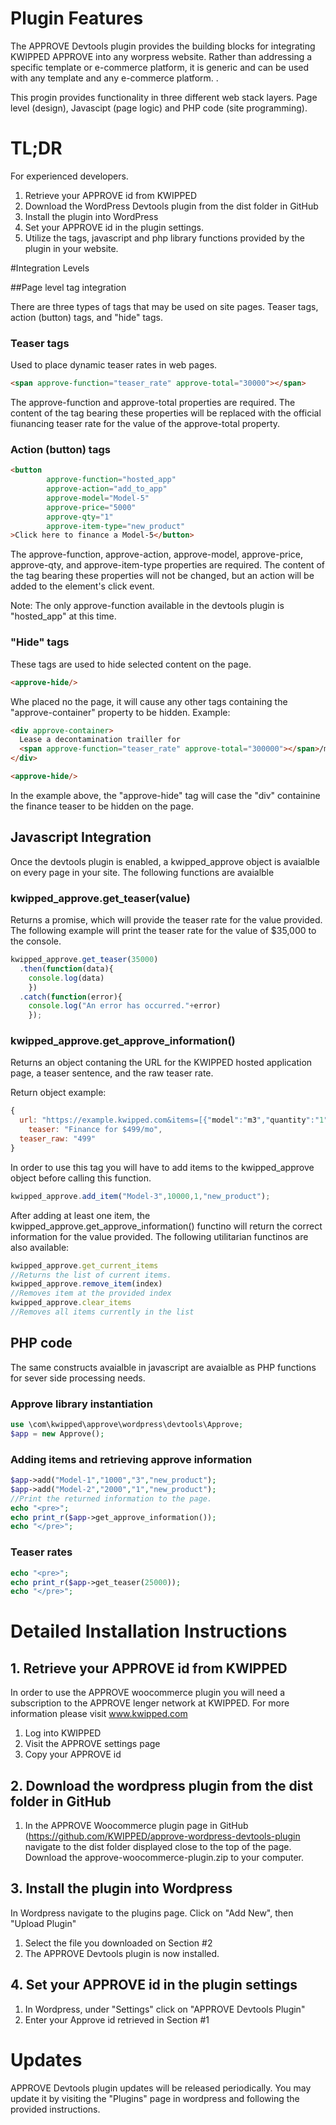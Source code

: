 # Plugin Features

The APPROVE Devtools plugin provides the building blocks for integrating KWIPPED APPROVE into any worpress website. Rather than addressing a specific template or e-commerce platform, it is generic and can be used with any template and any e-commerce platform. . 

This progin provides functionality in three different web stack layers. Page level (design), Javascipt (page logic) and PHP code (site programming). 


# TL;DR
For experienced developers.
1. Retrieve your APPROVE id from KWIPPED
2. Download the WordPress Devtools plugin from the dist folder in GitHub
3. Install the plugin into WordPress
4. Set your APPROVE id in the plugin settings. 
5. Utilize the tags, javascript and php library functions provided by the plugin in your website.

#Integration Levels

##Page level tag integration

There are three types of tags that may be used on site pages. Teaser tags, action (button) tags, and "hide" tags.

### Teaser tags

Used to place dynamic teaser rates in web pages.

```html
<span approve-function="teaser_rate" approve-total="30000"></span>
```

The approve-function and approve-total properties are required. The content of the tag bearing these properties will be replaced with the official fiunancing teaser rate for the value of the approve-total property.

### Action (button) tags

```html
<button
        approve-function="hosted_app"
        approve-action="add_to_app"
        approve-model="Model-5"
        approve-price="5000"
        approve-qty="1"
        approve-item-type="new_product"
>Click here to finance a Model-5</button>

```

The approve-function, approve-action, approve-model, approve-price, approve-qty, and approve-item-type properties are required. The content of the tag bearing these properties will not be changed, but an action will be added to the element's click event. 

Note: The only approve-function available in the devtools plugin is "hosted_app" at this time.

### "Hide" tags

These tags are used to hide selected content on the page. 

```html
<approve-hide/>
```

Whe placed no the page, it will cause any other tags containing the "approve-container" property to be hidden. Example:

```html
<div approve-container>
  Lease a decontamination trailler for
  <span approve-function="teaser_rate" approve-total="300000"></span>/mo
</div>

<approve-hide/>
```

In the example above, the "approve-hide" tag will case the "div" containine the finance teaser to be hidden on the page.

## Javascript Integration

Once the devtools plugin is enabled, a kwipped_approve object is avaialble on every page in your site. The following functions are avaialble

### kwipped_approve.get_teaser(value)

Returns a promise, which will provide the teaser rate for the value provided. The following example will print the teaser rate for the value of $35,000 to the console.

```javascript
kwipped_approve.get_teaser(35000)
  .then(function(data){
  	console.log(data)
	})
  .catch(function(error){
  	console.log("An error has occurred."+error)
	});
```

### kwipped_approve.get_approve_information()

Returns an object contaning the URL for the KWIPPED hosted application page, a teaser sentence, and the raw teaser rate.

Return object example:

```javascript
{
  url: "https://example.kwipped.com&items=[{"model":"m3","quantity":"1","type":"new_product","price":"23434"},{"model":"m2","quantity":"1","type":"new_product","price":"2343"},{"model":"m3","quantity":"1","type":"new_product","price":"23434"}]",
	teaser: "Finance for $499/mo",
  teaser_raw: "499"
}
```

In order to use this tag you will have to add items to the kwipped_approve object before calling this function. 

```javascript
kwipped_approve.add_item("Model-3",10000,1,"new_product");
```

After adding at least one item, the kwipped_approve.get_approve_information() functino will return the correct information for the value provided. The following utilitarian functinos are also available:

```javascript
kwipped_approve.get_current_items
//Returns the list of current items.
kwipped_approve.remove_item(index) 
//Removes item at the provided index
kwipped_approve.clear_items
//Removes all items currently in the list
```

## PHP code

The same constructs avaialble in javascript are avaialble as PHP functions for sever side processing needs. 

### Approve library instantiation

```php 
use \com\kwipped\approve\wordpress\devtools\Approve;
$app = new Approve();
```

### Adding items and retrieving approve information

```php
$app->add("Model-1","1000","3","new_product");
$app->add("Model-2","2000","1","new_product");
//Print the returned information to the page.
echo "<pre>";
echo print_r($app->get_approve_information());
echo "</pre>";
```

### Teaser rates

```php
echo "<pre>";
echo print_r($app->get_teaser(25000));
echo "</pre>";
```



# Detailed Installation Instructions

## 1. Retrieve your APPROVE id from KWIPPED
In order to use the APPROVE woocommerce plugin you will need a subscription to the APPROVE lenger network at KWIPPED. For more information please visit www.kwipped.com
1. Log into KWIPPED
2. Visit the APPROVE settings page
3. Copy your APPROVE id

## 2. Download the wordpress plugin from the dist folder in GitHub
1. In the APPROVE Woocommerce plugin page in GitHub (https://github.com/KWIPPED/approve-wordpress-devtools-plugin navigate to the dist folder displayed close to the top of the page. Download the approve-woocommerce-plugin.zip to your computer.

## 3. Install the plugin into Wordpress
In Wordpress navigate to the plugins page. Click on "Add New", then "Upload Plugin"
1. Select the file you downloaded on Section #2
2. The APPROVE Devtools plugin is now installed.

## 4. Set your APPROVE id in the plugin settings
1. In Wordpress, under "Settings" click on "APPROVE Devtools Plugin"
2. Enter your Approve id retrieved in Section #1

# Updates

APPROVE Devtools plugin updates will be released periodically. You may update it by visiting the "Plugins" page in wordpress and following the provided instructions.
